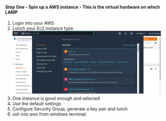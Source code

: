 ####  Step One - Spin up a AWS instance - This is the virtual hardware on which LAMP 
1. Login into your AWS 
2. Lunch your Ec2 instance type
![alt text](images\1.png)
3. One instance is good enough and selected
4. Use the default settings
5. Configure Security Group, generate a key pair and lunch
6. ssh into aws from windows terminal.

